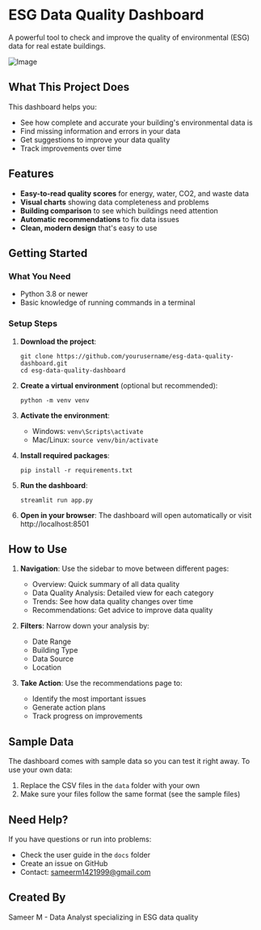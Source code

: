 # ESG Data Quality Dashboard

A powerful tool to check and improve the quality of environmental (ESG) data for real estate buildings.

![Image](https://github.com/user-attachments/assets/85cce78d-2e13-49e3-bfff-c5534cb15f2c)



## What This Project Does

This dashboard helps you:

- See how complete and accurate your building's environmental data is
- Find missing information and errors in your data
- Get suggestions to improve your data quality
- Track improvements over time

## Features

- **Easy-to-read quality scores** for energy, water, CO2, and waste data
- **Visual charts** showing data completeness and problems
- **Building comparison** to see which buildings need attention
- **Automatic recommendations** to fix data issues
- **Clean, modern design** that's easy to use

## Getting Started

### What You Need

- Python 3.8 or newer
- Basic knowledge of running commands in a terminal

### Setup Steps

1. **Download the project**:
   ```
   git clone https://github.com/yourusername/esg-data-quality-dashboard.git
   cd esg-data-quality-dashboard
   ```

2. **Create a virtual environment** (optional but recommended):
   ```
   python -m venv venv
   ```

3. **Activate the environment**:
   - Windows: `venv\Scripts\activate`
   - Mac/Linux: `source venv/bin/activate`

4. **Install required packages**:
   ```
   pip install -r requirements.txt
   ```

5. **Run the dashboard**:
   ```
   streamlit run app.py
   ```

6. **Open in your browser**: The dashboard will open automatically or visit http://localhost:8501

## How to Use

1. **Navigation**: Use the sidebar to move between different pages:
   - Overview: Quick summary of all data quality
   - Data Quality Analysis: Detailed view for each category
   - Trends: See how data quality changes over time
   - Recommendations: Get advice to improve data quality

2. **Filters**: Narrow down your analysis by:
   - Date Range
   - Building Type
   - Data Source
   - Location

3. **Take Action**: Use the recommendations page to:
   - Identify the most important issues
   - Generate action plans
   - Track progress on improvements

## Sample Data

The dashboard comes with sample data so you can test it right away. To use your own data:

1. Replace the CSV files in the `data` folder with your own
2. Make sure your files follow the same format (see the sample files)

## Need Help?

If you have questions or run into problems:

- Check the user guide in the `docs` folder
- Create an issue on GitHub
- Contact: sameerm1421999@gmail.com

## Created By

Sameer M - Data Analyst specializing in ESG data quality
